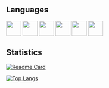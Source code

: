 ## Languages
<p align="left">
<img src="https://cdn.jsdelivr.net/gh/devicons/devicon/icons/java/java-original-wordmark.svg" width="40px" height="40px" />
<img src="https://cdn.jsdelivr.net/gh/devicons/devicon/icons/go/go-original-wordmark.svg" width="40px" height="40px"/>
<img src="https://cdn.jsdelivr.net/gh/devicons/devicon/icons/typescript/typescript-original.svg" width="40px" height="40px"/>
<img src="https://cdn.jsdelivr.net/gh/devicons/devicon/icons/nodejs/nodejs-original-wordmark.svg" width="40px" height="40px"/>
<img src="https://cdn.jsdelivr.net/gh/devicons/devicon/icons/rust/rust-plain.svg" width="40px" height="40px"/>
<img src="https://cdn.jsdelivr.net/gh/devicons/devicon/icons/javascript/javascript-original.svg" width="40px" height="40px"/>

</p>

## Statistics
[![Readme Card](https://github-readme-stats.vercel.app/api?username=boerzi&show_icons=true&title_color=ffffff&icon_color=bb2acf&text_color=daf7dc&bg_color=151515)](https://github.com/anuraghazra/github-readme-stats)

[![Top Langs](https://github-readme-stats.vercel.app/api/top-langs/?username=boerzi&layout=compact&title_color=ffffff&icon_color=bb2acf&text_color=daf7dc&bg_color=151515)](https://github.com/anuraghazra/github-readme-stats)
